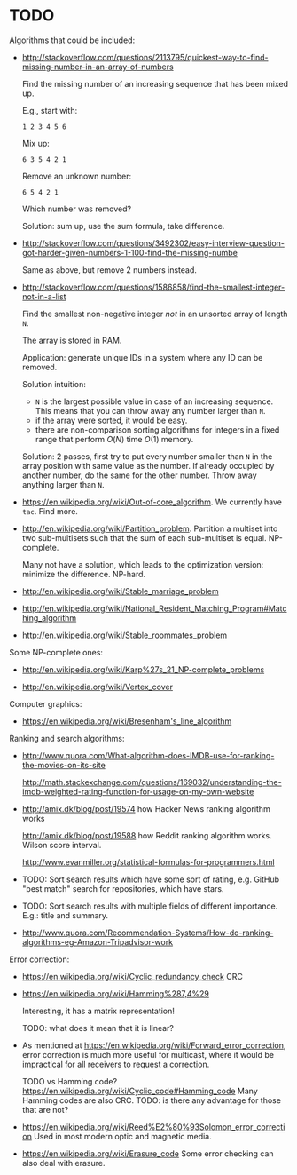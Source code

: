 # TODO

Algorithms that could be included:

-   <http://stackoverflow.com/questions/2113795/quickest-way-to-find-missing-number-in-an-array-of-numbers>

    Find the missing number of an increasing sequence that has been mixed up.

    E.g., start with:

        1 2 3 4 5 6

    Mix up:

        6 3 5 4 2 1

    Remove an unknown number:

        6 5 4 2 1

    Which number was removed?

    Solution: sum up, use the sum formula, take difference.

-   <http://stackoverflow.com/questions/3492302/easy-interview-question-got-harder-given-numbers-1-100-find-the-missing-numbe>

    Same as above, but remove 2 numbers instead.

-   <http://stackoverflow.com/questions/1586858/find-the-smallest-integer-not-in-a-list>

    Find the smallest non-negative integer *not* in an unsorted array of length `N`.

    The array is stored in RAM.

    Application: generate unique IDs in a system where any ID can be removed.

    Solution intuition:

    - `N` is the largest possible value in case of an increasing sequence. This means that you can throw away any number larger than `N`.
    - if the array were sorted, it would be easy.
    - there are non-comparison sorting algorithms for integers in a fixed range that perform $O(N)$ time $O(1)$ memory.

    Solution: 2 passes, first try to put every number smaller than `N` in the array position with same value as the number. If already occupied by another number, do the same for the other number. Throw away anything larger than `N`.

-   <https://en.wikipedia.org/wiki/Out-of-core_algorithm>. We currently have `tac`. Find more.

-   <http://en.wikipedia.org/wiki/Partition_problem>. Partition a multiset into two sub-multisets such that the sum of each sub-multiset is equal. NP-complete.

    Many not have a solution, which leads to the optimization version: minimize the difference. NP-hard.

-   <http://en.wikipedia.org/wiki/Stable_marriage_problem>

-   <http://en.wikipedia.org/wiki/National_Resident_Matching_Program#Matching_algorithm>

-   <http://en.wikipedia.org/wiki/Stable_roommates_problem>

Some NP-complete ones:

-   <http://en.wikipedia.org/wiki/Karp%27s_21_NP-complete_problems>

-   <http://en.wikipedia.org/wiki/Vertex_cover>

Computer graphics:

-  <https://en.wikipedia.org/wiki/Bresenham's_line_algorithm>

Ranking and search algorithms:

-   <http://www.quora.com/What-algorithm-does-IMDB-use-for-ranking-the-movies-on-its-site>

    <http://math.stackexchange.com/questions/169032/understanding-the-imdb-weighted-rating-function-for-usage-on-my-own-website>

-   <http://amix.dk/blog/post/19574> how Hacker News ranking algorithm works

    <http://amix.dk/blog/post/19588> how Reddit ranking algorithm works. Wilson score interval.

    <http://www.evanmiller.org/statistical-formulas-for-programmers.html>

-   TODO: Sort search results which have some sort of rating, e.g. GitHub "best match" search for repositories, which have stars.

-   TODO: Sort search results with multiple fields of different importance. E.g.: title and summary.

-   <http://www.quora.com/Recommendation-Systems/How-do-ranking-algorithms-eg-Amazon-Tripadvisor-work>

Error correction:

-   <https://en.wikipedia.org/wiki/Cyclic_redundancy_check> CRC

-   <https://en.wikipedia.org/wiki/Hamming%287,4%29>

    Interesting, it has a matrix representation!

    TODO: what does it mean that it is linear?

-   As mentioned at <https://en.wikipedia.org/wiki/Forward_error_correction>, error correction is much more useful for multicast, where it would be impractical for all receivers to request a correction.

    TODO vs Hamming code? <https://en.wikipedia.org/wiki/Cyclic_code#Hamming_code> Many Hamming codes are also CRC. TODO: is there any advantage for those that are not?

-   <https://en.wikipedia.org/wiki/Reed%E2%80%93Solomon_error_correction> Used in most modern optic and magnetic media.

-   <https://en.wikipedia.org/wiki/Erasure_code> Some error checking can also deal with erasure.
